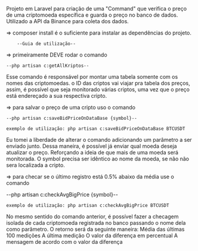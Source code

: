 Projeto em Laravel para criação de uma "Command" que verifica o preço de uma criptomoeda específica e guarda o preço no banco de dados. Utilizado a API da Binance para coleta dos dados.

=> composer install é o suficiente para instalar as dependências do projeto.

        --Guia de utilização--

=> primeiramente DEVE rodar o comando
    
    --php artisan c:getAllKriptos--

Esse comando é responsável por montar uma tabela somente com os nomes das criptomoedas. o ID das criptos vai viajar pra tabela dos preços, assim, é possível que seja monitorado várias criptos, uma vez que o preço está endereçado a sua respectiva cripto.

=> para salvar o preço de uma cripto uso o comando
    
    --php artisan c:saveBidPriceOnDataBase {symbol}-- 
    
    exemplo de utilização: php artisan c:saveBidPriceOnDataBase BTCUSDT

Eu tomei a liberdade de alterar o comando adicionando um parâmetro a ser enviado junto. Dessa maneira, é possível já enviar qual moeda deseja atualizar o preço. Reforçando a ideia de que mais de uma moeda será monitorada. O symbol precisa ser idêntico ao nome da moeda, se não não sera localizada a cripto.

=> para checar se o último registro está 0.5% abaixo da média use o comando
   
   --php artisan c:checkAvgBigPrice {symbol}--
   
    exemplo de utilização: php artisan c:checkAvgBigPrice BTCUSDT
 
 No mesmo sentido do comando anterior, é possível fazer a checagem isolada de cada criptomoeda registrada no banco passando o nome dela como parâmetro.
 O retorno será da seguinte maneira:
    Média das últimas 100 medições
    A última medição
    O valor da diferença em percentual
    A mensagem de acordo com o valor da diferença
